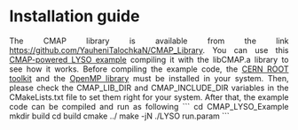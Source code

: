 # Installation guide
<div style="text-align: justify;">
The CMAP library is available from the link <a href="https://github.com/YauheniTalochkaN/CMAP_Library"  target="_blank" rel="noopener">https://github.com/YauheniTalochkaN/CMAP_Library</a>. 
You can use this <a href="https://github.com/YauheniTalochkaN/CMAP_LYSO_Example"  target="_blank" rel="noopener">CMAP-powered LYSO example</a> compiling it with the libCMAP.a library to see how it works. 
Before compiling the example code, the <a href="https://root.cern/"  target="_blank" rel="noopener">CERN ROOT toolkit</a> and the <a href="https://www.openmp.org/"  target="_blank" rel="noopener">OpenMP library</a> must be installed in your system.
Then, please check the CMAP_LIB_DIR and CMAP_INCLUDE_DIR variables in the CMakeLists.txt file to set them right for your system. 
After that, the example code can be compiled and run as following
```
cd CMAP_LYSO_Example
mkdir build
cd build
cmake ../
make -jN
./LYSO run.param
```
</div>